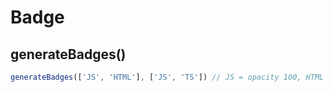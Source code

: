 # Badge

## generateBadges()

```js
generateBadges(['JS', 'HTML'], ['JS', 'TS']) // JS = opacity 100, HTML = opacity 0
```
